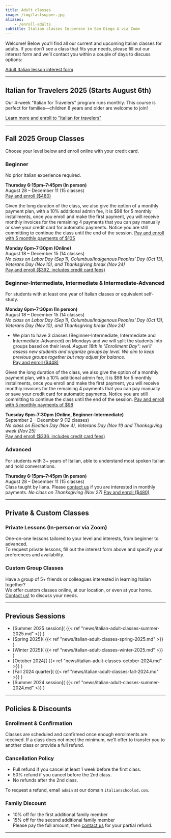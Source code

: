 ```yaml
---
title: Adult classes
image: /img/lastsupper.jpg
aliases:
    - /enroll-adults
subtitle: Italian classes In-person in San Diego & via Zoom
---
```


Welcome! Below you’ll find all our current and upcoming Italian classes for adults. If you don’t see a class that fits your needs, please fill out our interest form and we’ll contact you within a couple of days to discuss options:

<div class="tc">
<a href="https://forms.gle/LHR7Htpeb3mQzV838" class="btn raise">Adult Italian lesson interest form</a>
</div>

---

## Italian for Travelers 2025 (Starts August 6th)

Our 4-week "Italian for Travelers" program runs monthly. This course is perfect for families—children 8 years and older are welcome to join!

<div class="tc">
<a href="/travelers" class="btn raise">Learn more and enroll to "Italian for travelers"</a>
</div>

---

## Fall 2025 Group Classes

Choose your level below and enroll online with your credit card.

### Beginner

No prior Italian experience required.

**Thursday 6:15pm–7:45pm (In person)**  
August 28 – December 11 (15 classes)  
[Pay and enroll ($480)](https://link.waveapps.com/uwuwac-wxz4nz)

Given the long duration of the class, we also give the option of a monthly payment plan, with a 10% additional admin fee, it is $98 for 5 monthly installments, once you enroll and make the first payment, you will receive monthly invoices for the remaining 4 payments that you can pay manually or save your credit card for automatic payments. Notice you are still committing to continue the class until the end of the session.
[Pay and enroll with 5 monthly payments of $105](https://link.waveapps.com/kjuqf6-45azbs)

**Monday 6pm–7:30pm (Online)**  
August 18 – December 15 (14 classes)  
*No class on Labor Day (Sep 1), Columbus/Indigenous Peoples’ Day (Oct 13), Veterans Day (Nov 10), and Thanksgiving break (Nov 24)*  
[Pay and enroll ($392, includes credit card fees)](https://link.waveapps.com/ekgakz-pqb3pm)

### Beginner-Intermediate, Intermediate & Intermediate-Advanced

For students with at least one year of Italian classes or equivalent self-study.

**Monday 6pm–7:30pm (In person)**  
August 18 – December 15 (14 classes)  
*No class on Labor Day (Sep 1), Columbus/Indigenous Peoples’ Day (Oct 13), Veterans Day (Nov 10), and Thanksgiving break (Nov 24)*
* We plan to have 3 classes (Beginner-Intermediate, Intermediate and Intermediate-Advanced) on Mondays and we will split the students into groups based on their level.
*August 18th is "Enrollment Day": we’ll assess new students and organize groups by level. We aim to keep previous groups together but may adjust for balance.*  
[Pay and enroll ($448)](https://link.waveapps.com/zacu6p-hj3uak)

Given the long duration of the class, we also give the option of a monthly payment plan, with a 10% additional admin fee, it is $98 for 5 monthly installments, once you enroll and make the first payment, you will receive monthly invoices for the remaining 4 payments that you can pay manually or save your credit card for automatic payments. Notice you are still committing to continue the class until the end of the session.
[Pay and enroll with 5 monthly payments of $98](https://link.waveapps.com/srjtdq-ce9m7x)

**Tuesday 6pm–7:30pm (Online, Beginner-Intermediate)**  
September 2 – December 9 (12 classes)  
*No class on Election Day (Nov 4), Veterans Day (Nov 11) and Thanksgiving week (Nov 25)*  
[Pay and enroll ($336, includes credit card fees)](https://link.waveapps.com/cyuts5-bj85ta)


### Advanced

For students with 3+ years of Italian, able to understand most spoken Italian and hold conversations.

**Thursday 6:15pm–7:45pm (In person)**  
August 28 – December 11 (15 classes)  
Class taught by Ilana. Please [contact us](/contact) if you are interested in monthly payments.
*No class on Thanksgiving (Nov 27)*
[Pay and enroll ($480)](https://link.waveapps.com/92wajv-dna4dr)

---

## Private & Custom Classes

### Private Lessons (In-person or via Zoom)

One-on-one lessons tailored to your level and interests, from beginner to advanced.  
To request private lessons, fill out the interest form above and specify your preferences and availability.

### Custom Group Classes

Have a group of 5+ friends or colleagues interested in learning Italian together?  
We offer custom classes online, at our location, or even at your home. [Contact us!](/contact) to discuss your needs.

---

## Previous Sessions

- [Summer 2025 session]( {{< ref "news/italian-adult-classes-summer-2025.md" >}} )
- [Spring 2025]( {{< ref "news/italian-adult-classes-spring-2025.md" >}} )
- [Winter 2025]( {{< ref "news/italian-adult-classes-winter-2025.md" >}} )
- [October 2024]( {{< ref "news/italian-adult-classes-october-2024.md" >}} )
- [Fall 2024 quarter]( {{< ref "news/italian-adult-classes-fall-2024.md" >}} )
- [Summer 2024 session]( {{< ref "news/italian-adult-classes-summer-2024.md" >}} )

---

## Policies & Discounts

### Enrollment & Confirmation

Classes are scheduled and confirmed once enough enrollments are received. If a class does not meet the minimum, we’ll offer to transfer you to another class or provide a full refund.

### Cancellation Policy

- Full refund if you cancel at least 1 week before the first class.
- 50% refund if you cancel before the 2nd class.
- No refunds after the 2nd class.

To request a refund, email `admin` at our domain `italianschoolsd.com`.

### Family Discount

- 10% off for the first additional family member
- 15% off for the second additional family member  
Please pay the full amount, then [contact us](https://www.italianschoolsd.com/contact/) for your partial refund.

---
